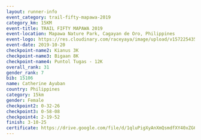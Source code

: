 ```yaml
---
layout: runner-info 
event_category: trail-fifty-mapawa-2019 
category_km: 15KM 
event-title: TRAIL FIFTY MAPAWA 2019  
event-location: Mapawa Nature Park, Cagayan de Oro, Philippines 
event-logo: https://res.cloudinary.com/raceyaya/image/upload/v1572254355/logo/trail-fifty-mapawa_fizjmb.jpg 
event-date: 2019-10-20 
checkpoint-name2: Kianus 3K 
checkpoint-name3: Bigaan 8K 
checkpoint-name4: Puntol Tugas - 12K 
overall_rank: 31
gender_rank: 7
bib: 15106
name: Catherine Ayuban
country: Philippines
category: 15km
gender: Female
checkpoint2: 0-32-26
checkpoint3: 0-58-08
checkpoint4: 2-19-52
finish: 3-10-25
certificate: https://drive.google.com/file/d/1qluPigXyAnXmQsmdfXY40xZG67wvqiFv/view?usp=sharing
---
```

